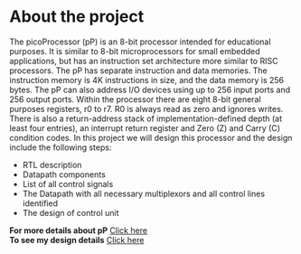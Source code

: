 # About the project
The picoProcessor (pP) is an 8-bit processor intended for educational purposes. It is similar to 8-bit microprocessors
for small embedded applications, but has an instruction set architecture more similar to RISC processors. The pP has separate instruction and data memories. The instruction memory is 4K instructions in size, and the data memory is 256 bytes. The pP can also address I/O devices using up to 256 input ports and 256 output ports. Within the processor there are eight 8-bit general purposes registers, r0 to r7. R0 is always read as zero and ignores writes. There is also a return-address stack of implementation-defined depth (at least four entries), an interrupt return register and Zero (Z) and Carry (C) condition codes. In this project we will design this processor and the design include the following steps:
-	RTL description 
-	Datapath components
-	List of all control signals 
-	The Datapath with all necessary multiplexors and all control lines identified 
-	The design of control unit 

**For more details about pP** 
<a href="pP-ISA.pdf">Click here </a><br>
**To see my design details**
<a href="Single-cyclePicoProcessor.pdf">Click here </a> 
